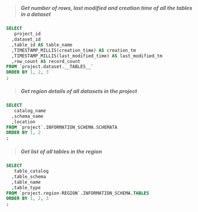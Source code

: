 > #####
```sql

```

> ##### Get number of rows, last modified and creation time of all the tables in a dataset
```sql
SELECT
   project_id
  ,dataset_id
  ,table_id AS table_name
  ,TIMESTAMP_MILLIS(creation_time) AS creation_tm
  ,TIMESTAMP_MILLIS(last_modified_time) AS last_modified_tm
  ,row_count AS record_count
FROM `project.dataset.__TABLES__`
ORDER BY 1, 2, 3
;
```

> ##### Get region details of all datasets in the project 
```sql
SELECT
   catalog_name
  ,schema_name
  ,location
FROM `project`.INFORMATION_SCHEMA.SCHEMATA
ORDER BY 1, 2
;
```

> ##### Get list of all tables in the region
```sql
SELECT
   table_catalog
  ,table_schema
  ,table_name
  ,table_type
FROM `project.region-REGION`.INFORMATION_SCHEMA.TABLES
ORDER BY 1, 2, 3
;
```
